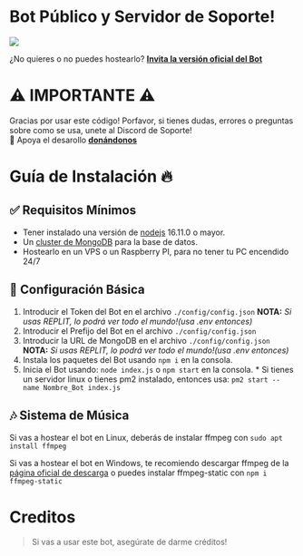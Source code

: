 # Bot Público y Servidor de Soporte!

<a href="https://discord.gg/MBPsvcphGf"><img src="https://discordapp.com/api/guilds/879397504075063297/widget.png?style=banner2"></a>
 
¿No quieres o no puedes hostearlo?
[**Invita la versión oficial del Bot**](https://discord.com/api/oauth2/authorize?client_id=939952555839078401&permissions=8&scope=bot%20applications.commands)


# ⚠ IMPORTANTE ⚠
Gracias por usar este código! Porfavor, si tienes dudas, errores o preguntas sobre como se usa, unete al Discord de Soporte!
<br>💛 Apoya el desarollo [**donándonos**](https://paypal.me/deustouh) 

# Guía de Instalación 🔥


## ✅ Requisitos Mínimos

  * Tener instalado una versión de [nodejs](https://nodejs.org) 16.11.0 o mayor.
  * Un [cluster de MongoDB](https://www.mongodb.com/es/cloud/atlas/) para la base de datos.
  * Hostearlo en un VPS o un Raspberry PI, para no tener tu PC encendido 24/7
  

## 🤖 Configuración Básica

   1. Introducir el Token del Bot en el archivo `./config/config.json` **NOTA:** *Si usas REPLIT, lo podrá ver todo el mundo!(usa .env entonces)*
   2. Introducir el Prefijo del Bot en el archivo `./config/config.json`
   3. Introducir la URL de MongoDB en el archivo `./config/config.json` **NOTA:** *Si usas REPLIT, lo podrá ver todo el mundo!(usa .env entonces)*
   4. Instala los paquetes del Bot usando `npm i` en la consola.
   5. Inicia el Bot usando: `node index.js` o `npm start` en la consola.
     * Si tienes un servidor linux o tienes pm2 instalado, entonces usa: `pm2 start --name Nombre_Bot index.js`

## 🎶 Sistema de Música

   Si vas a hostear el bot en Linux, deberás de instalar ffmpeg con `sudo apt install ffmpeg`
   
   Si vas a hostear el bot en Windows, te recomiendo descargar ffmpeg de la [página oficial de descarga](https://ffmpeg.org/download.html) o puedes instalar ffmpeg-static con `npm i ffmpeg-static`

# Creditos

> Si vas a usar este bot, asegúrate de darme créditos!
